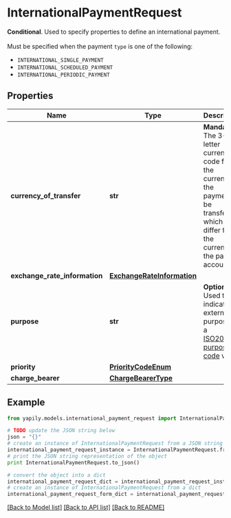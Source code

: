 # InternationalPaymentRequest

__Conditional__. Used to specify properties to define an international payment. <br><br>Must be specified when the payment `type` is one of the following:<ul>     <li><code>INTERNATIONAL_SINGLE_PAYMENT</code></li>     <li><code>INTERNATIONAL_SCHEDULED_PAYMENT</code></li>     <li><code>INTERNATIONAL_PERIODIC_PAYMENT</code></li></ul>

## Properties
Name | Type | Description | Notes
------------ | ------------- | ------------- | -------------
**currency_of_transfer** | **str** | __Mandatory__. The 3-letter currency code for the currency of the payment to be transferred which can differ from the currency of the payer&#39;s account. | 
**exchange_rate_information** | [**ExchangeRateInformation**](ExchangeRateInformation.md) |  | [optional] 
**purpose** | **str** | __Optional__. Used to indicate the external purpose as a [ISO20022 purpose code](https://www.rba.hr/documents/20182/183267/External+purpose+codes+list/8a28f888-1f83-5e29-d6ed-fce05f428689?version&#x3D;1.1) value. | [optional] 
**priority** | [**PriorityCodeEnum**](PriorityCodeEnum.md) |  | [optional] 
**charge_bearer** | [**ChargeBearerType**](ChargeBearerType.md) |  | [optional] 

## Example

```python
from yapily.models.international_payment_request import InternationalPaymentRequest

# TODO update the JSON string below
json = "{}"
# create an instance of InternationalPaymentRequest from a JSON string
international_payment_request_instance = InternationalPaymentRequest.from_json(json)
# print the JSON string representation of the object
print InternationalPaymentRequest.to_json()

# convert the object into a dict
international_payment_request_dict = international_payment_request_instance.to_dict()
# create an instance of InternationalPaymentRequest from a dict
international_payment_request_form_dict = international_payment_request.from_dict(international_payment_request_dict)
```
[[Back to Model list]](../README.md#documentation-for-models) [[Back to API list]](../README.md#documentation-for-api-endpoints) [[Back to README]](../README.md)


